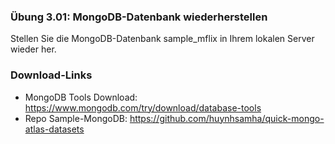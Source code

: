 ### Übung 3.01: MongoDB-Datenbank wiederherstellen
Stellen Sie die MongoDB-Datenbank sample_mflix in Ihrem lokalen Server 
wieder her. 

### Download-Links
* MongoDB Tools Download: 
https://www.mongodb.com/try/download/database-tools
* Repo Sample-MongoDB:
https://github.com/huynhsamha/quick-mongo-atlas-datasets

